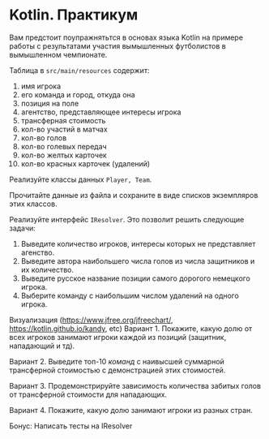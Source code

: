 # Kotlin. Практикум

Вам предстоит поупражнятьтся в основах языка
Kotlin на примере работы с результатами участия
вымышленных футболистов в вымышленном чемпионате.

Таблица в `src/main/resources` содержит:
1. имя игрока
2. его команда и город, откуда она
3. позиция на поле
4. агентство, представляющее интересы игрока
5. трансферная стоимость
6. кол-во участий в матчах
7. кол-во голов
8. кол-во голевых передач
9. кол-во желтых карточек
10. кол-во красных карточек (удалений)

Реализуйте классы данных `Player, Team`.

Прочитайте данные из файла и сохраните
в виде списков экземпляров этих классов.

Реализуйте интерфейс `IResolver`. Это
позволит решить следующие задачи: 
1. Выведите количество игроков, интересы которых не представляет агенство.
2. Выведите автора наибольшего числа голов из числа защитников и их количество.
3. Выведите русское название позиции самого дорогого немецкого игрока.
4. Выберите команду с наибольшим числом удалений на одного игрока.

Визуализация (https://www.jfree.org/jfreechart/, https://kotlin.github.io/kandy, etc)
Вариант 1. 
Покажите, какую долю от всех игроков занимают игроки каждой из позиций (защитник, нападающий и тд). 

Вариант 2. 
Выведите топ-10 *команд* с наивысшей суммарной трансферной стоимостью с демонстрацией этих стоимостей. 

Вариант 3. 
Продемонстрируйте зависимость количества забитых голов от трансферной стоимости для нападающих. 

Вариант 4.
Покажите, какую долю занимают игроки из разных стран.

Бонус:
Написать тесты на IResolver
